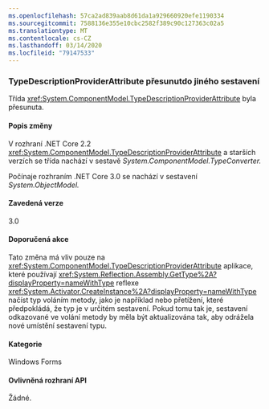 ```yaml
---
ms.openlocfilehash: 57ca2ad839aab8d61da1a929660920efe1190334
ms.sourcegitcommit: 7588136e355e10cbc2582f389c90c127363c02a5
ms.translationtype: MT
ms.contentlocale: cs-CZ
ms.lasthandoff: 03/14/2020
ms.locfileid: "79147533"
---
```

### <a name="typedescriptionproviderattribute-moved-to-another-assembly"></a>TypeDescriptionProviderAttribute přesunutdo jiného sestavení

Třída <xref:System.ComponentModel.TypeDescriptionProviderAttribute> byla přesunuta.

#### <a name="change-description"></a>Popis změny

V rozhraní .NET Core 2.2 <xref:System.ComponentModel.TypeDescriptionProviderAttribute> a starších verzích se třída nachází v sestavě *System.ComponentModel.TypeConverter.*

Počínaje rozhraním .NET Core 3.0 se nachází v sestavení *System.ObjectModel.*

#### <a name="version-introduced"></a>Zavedená verze

3.0

#### <a name="recommended-action"></a>Doporučená akce

Tato změna má vliv pouze na <xref:System.ComponentModel.TypeDescriptionProviderAttribute> aplikace, které používají <xref:System.Reflection.Assembly.GetType%2A?displayProperty=nameWithType> reflexe <xref:System.Activator.CreateInstance%2A?displayProperty=nameWithType> načíst typ voláním metody, jako je například nebo přetížení, které předpokládá, že typ je v určitém sestavení. Pokud tomu tak je, sestavení odkazované ve volání metody by měla být aktualizována tak, aby odrážela nové umístění sestavení typu.

#### <a name="category"></a>Kategorie

Windows Forms

#### <a name="affected-apis"></a>Ovlivněná rozhraní API

Žádné.

<!--

### Affected APIs

- Not detectable via API analysis

-->

